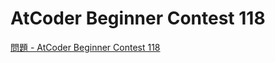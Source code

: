 AtCoder Beginner Contest 118
===

[問題 - AtCoder Beginner Contest 118](https://atcoder.jp/contests/abc118/tasks)
